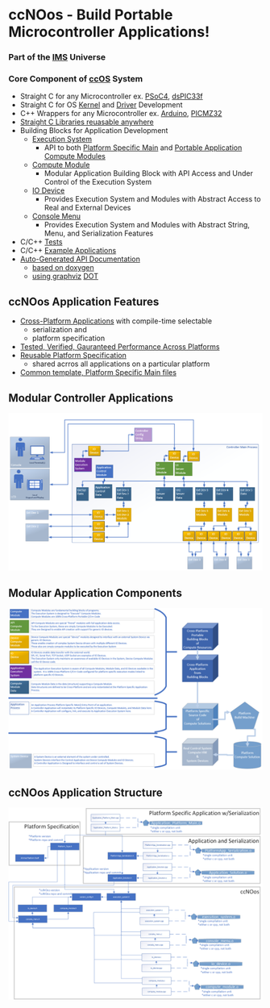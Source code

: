 # ccNOos - Build Portable Microcontroller Applications!
### Part of the [IMS](https://github.com/InMechaSol/IMS) Universe
### Core Component of [ccOS](https://github.com/InMechaSol/ccOS) System
- Straight C for any Microcontroller ex. [PSoC4](https://www.infineon.com/cms/en/product/evaluation-boards/cy8ckit-042/?utm_source=cypress&utm_medium=referral&utm_campaign=202110_globe_en_all_integration-dev_kit), [dsPIC33f](https://www.microchip.com/en-us/development-tool/DM330013)
- Straight C for OS [Kernel](https://www.kernel.org/doc/html/v4.13/process/howto.html) and [Driver](https://www.kernel.org/doc/html/v4.11/driver-api/index.html) Development
- C++ Wrappers for any Microcontroller ex. [Arduino](https://www.arduino.cc/en/Main/arduinoBoardMega2560), [PICMZ32](https://www.microchip.com/en-us/development-tool/dm320007) 
- [Straight C Libraries reuasable anywhere](https://github.com/InMechaSol/ccNOos/tree/main/ccLibs)
- Building Blocks for Application Development
  - [Execution System](https://github.com/InMechaSol/ccNOos/tree/main/executionSystem)
    - API to both [Platform Specific Main](https://github.com/InMechaSol/ccNOos/tree/main/tests/testMainTemplates) and [Portable Application Compute Modules](https://github.com/InMechaSol/ccNOos/tree/main/tests/testApps)
  - [Compute Module](https://github.com/InMechaSol/ccNOos/tree/main/computeModule)
    - Modular Application Building Block with API Access and Under Control of the Execution System     
  - [IO Device](https://github.com/InMechaSol/ccNOos/tree/main/ioDevice)
    - Provides Execution System and Modules with Abstract Access to Real and External Devices  
  - [Console Menu](https://github.com/InMechaSol/ccNOos/tree/main/consoleMenu)
    - Provides Execution System and Modules with Abstract String, Menu, and Serialization Features  
- C/C++ [Tests](https://github.com/InMechaSol/ccNOos/tree/main/tests/testApps/ccNOos_Tests)
- C/C++ [Example Applications](https://github.com/InMechaSol/ccNOos/tree/main/tests/testApps/SysTick)
- [Auto-Generated API Documentation](https://inmechasol.com/ccNOos/files.html)
  - [based on doxygen](https://www.doxygen.nl/index.html)
  - [using graphviz](https://www.graphviz.org/) [DOT](https://graphviz.org/doc/info/command.html)
## ccNOos Application Features
- [Cross-Platform Applications](https://github.com/InMechaSol/ccNOos/tree/main/tests/testApps) with compile-time selectable
  - serialization and 
  - platform specification
- [Tested, Verified, Gauranteed Performance Across Platforms](https://github.com/InMechaSol/ccNOos_Tests)
- [Reusable Platform Specification](https://github.com/InMechaSol/ccNOos/tree/main/tests/testPlatforms)
  - shared acrros all applications on a particular platform  
- [Common template, Platform Specific Main files](https://github.com/InMechaSol/ccNOos/tree/main/tests/testMainFiles)
## Modular Controller Applications
![ModularControllerApps](https://github.com/InMechaSol/ccNOos/blob/main/docs/pngs/Modular_System_ccNOos_Example.PNG)
## Modular Application Components
![ModularControllerApps](https://github.com/InMechaSol/ccNOos/blob/main/docs/pngs/Modular_Portable_ccNOos_System.PNG)
## ccNOos Application Structure
![appStructure](https://github.com/InMechaSol/ccNOos/blob/main/docs/pngs/Application_Structure.png)


